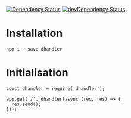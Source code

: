 [![Dependency Status](https://david-dm.org/dnode/dhandler/status.svg)](https://david-dm.org/dnode/dhandler)
[![devDependency Status](https://david-dm.org/dnode/dhandler/dev-status.svg)](https://david-dm.org/dnode/dhandler?type=dev)

# Installation

`npm i --save dhandler`


# Initialisation

```
const dhandler = require('dhandler');

app.get('/', dhandler(async (req, res) => {
  res.send();
}));
```
